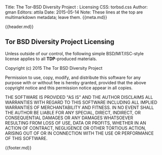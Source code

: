 Title: The Tor-BSD Diversity Project : Licensing
CSS: torbsd.css
Author: gman
Editors: attila
Date: 2015-05-14
Note: These lines at the top are multimarkdown metadata; leave them.
{{meta.md}}

{{header.md}}

## Tor BSD Diversity Project Licensing ##

Unless outside of our control, the following simple BSD/MIT/ISC-style license applies to all __TDP__-produced materials.

Copyright (c) 2015 The Tor BSD Diversity Project

Permission to use, copy, modify, and distribute this software for any
purpose with or without fee is hereby granted, provided that the above
copyright notice and this permission notice appear in all copies.

THE SOFTWARE IS PROVIDED "AS IS" AND THE AUTHOR DISCLAIMS ALL WARRANTIES
WITH REGARD TO THIS SOFTWARE INCLUDING ALL IMPLIED WARRANTIES OF
MERCHANTABILITY AND FITNESS. IN NO EVENT SHALL THE AUTHOR BE LIABLE FOR
ANY SPECIAL, DIRECT, INDIRECT, OR CONSEQUENTIAL DAMAGES OR ANY DAMAGES
WHATSOEVER RESULTING FROM LOSS OF USE, DATA OR PROFITS, WHETHER IN AN
ACTION OF CONTRACT, NEGLIGENCE OR OTHER TORTIOUS ACTION, ARISING OUT OF
OR IN CONNECTION WITH THE USE OR PERFORMANCE OF THIS SOFTWARE.

{{footer.md}}
